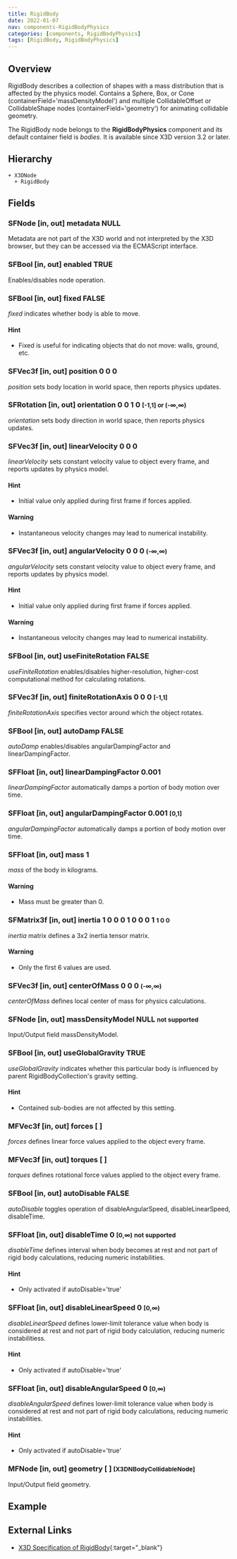 ```yaml
---
title: RigidBody
date: 2022-01-07
nav: components-RigidBodyPhysics
categories: [components, RigidBodyPhysics]
tags: [RigidBody, RigidBodyPhysics]
---
```

<style>
.post h3 {
  word-spacing: 0.2em;
}
</style>

## Overview

RigidBody describes a collection of shapes with a mass distribution that is affected by the physics model. Contains a Sphere, Box, or Cone (containerField='massDensityModel') and multiple CollidableOffset or CollidableShape nodes (containerField='geometry') for animating collidable geometry.

The RigidBody node belongs to the **RigidBodyPhysics** component and its default container field is *bodies.* It is available since X3D version 3.2 or later.

## Hierarchy

```
+ X3DNode
  + RigidBody
```

## Fields

### SFNode [in, out] **metadata** NULL

Metadata are not part of the X3D world and not interpreted by the X3D browser, but they can be accessed via the ECMAScript interface.

### SFBool [in, out] **enabled** TRUE

Enables/disables node operation.

### SFBool [in, out] **fixed** FALSE

*fixed* indicates whether body is able to move.

#### Hint

- Fixed is useful for indicating objects that do not move: walls, ground, etc.

### SFVec3f [in, out] **position** 0 0 0

*position* sets body location in world space, then reports physics updates.

### SFRotation [in, out] **orientation** 0 0 1 0 <small>[-1,1] or (-∞,∞)</small>

*orientation* sets body direction in world space, then reports physics updates.

### SFVec3f [in, out] **linearVelocity** 0 0 0

*linearVelocity* sets constant velocity value to object every frame, and reports updates by physics model.

#### Hint

- Initial value only applied during first frame if forces applied.

#### Warning

- Instantaneous velocity changes may lead to numerical instability.

### SFVec3f [in, out] **angularVelocity** 0 0 0 <small>(-∞,∞)</small>

*angularVelocity* sets constant velocity value to object every frame, and reports updates by physics model.

#### Hint

- Initial value only applied during first frame if forces applied.

#### Warning

- Instantaneous velocity changes may lead to numerical instability.

### SFBool [in, out] **useFiniteRotation** FALSE

*useFiniteRotation* enables/disables higher-resolution, higher-cost computational method for calculating rotations.

### SFVec3f [in, out] **finiteRotationAxis** 0 0 0 <small>[-1,1]</small>

*finiteRotationAxis* specifies vector around which the object rotates.

### SFBool [in, out] **autoDamp** FALSE

*autoDamp* enables/disables angularDampingFactor and linearDampingFactor.

### SFFloat [in, out] **linearDampingFactor** 0.001

*linearDampingFactor* automatically damps a portion of body motion over time.

### SFFloat [in, out] **angularDampingFactor** 0.001 <small>[0,1]</small>

*angularDampingFactor* automatically damps a portion of body motion over time.

### SFFloat [in, out] **mass** 1

*mass* of the body in kilograms.

#### Warning

- Mass must be greater than 0.

### SFMatrix3f [in, out] **inertia** 1 0 0 0 1 0 0 0 1 <small>1 0 0</small>

*inertia* matrix defines a 3x2 inertia tensor matrix.

#### Warning

- Only the first 6 values are used.

### SFVec3f [in, out] **centerOfMass** 0 0 0 <small>(-∞,∞)</small>

*centerOfMass* defines local center of mass for physics calculations.

### SFNode [in, out] **massDensityModel** NULL <small class="red">not supported</small>

Input/Output field massDensityModel.

### SFBool [in, out] **useGlobalGravity** TRUE

*useGlobalGravity* indicates whether this particular body is influenced by parent RigidBodyCollection's gravity setting.

#### Hint

- Contained sub-bodies are not affected by this setting.

### MFVec3f [in, out] **forces** [ ]

*forces* defines linear force values applied to the object every frame.

### MFVec3f [in, out] **torques** [ ]

*torques* defines rotational force values applied to the object every frame.

### SFBool [in, out] **autoDisable** FALSE

*autoDisable* toggles operation of disableAngularSpeed, disableLinearSpeed, disableTime.

### SFFloat [in, out] **disableTime** 0 <small>[0,∞)</small> <small class="red">not supported</small>

*disableTime* defines interval when body becomes at rest and not part of rigid body calculations, reducing numeric instabilities.

#### Hint

- Only activated if autoDisable='true'

### SFFloat [in, out] **disableLinearSpeed** 0 <small>[0,∞)</small>

*disableLinearSpeed* defines lower-limit tolerance value when body is considered at rest and not part of rigid body calculation, reducing numeric instabilitiess.

#### Hint

- Only activated if autoDisable='true'

### SFFloat [in, out] **disableAngularSpeed** 0 <small>[0,∞)</small>

*disableAngularSpeed* defines lower-limit tolerance value when body is considered at rest and not part of rigid body calculations, reducing numeric instabilities.

#### Hint

- Only activated if autoDisable='true'

### MFNode [in, out] **geometry** [ ] <small>[X3DNBodyCollidableNode]</small>

Input/Output field geometry.

## Example

<x3d-canvas src="https://create3000.github.io/media/examples/RigidBodyPhysics/RigidBody/RigidBody.x3d" update="auto"></x3d-canvas>

## External Links

- [X3D Specification of RigidBody](https://www.web3d.org/documents/specifications/19775-1/V4.0/Part01/components/rigidBodyPhysics.html#RigidBody){:target="_blank"}
